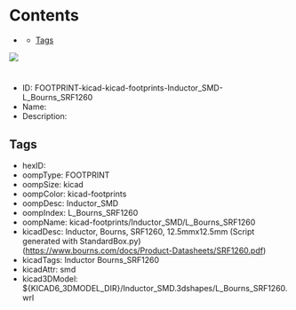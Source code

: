 



Contents
========

* [](#)
	* [Tags](#tags)
  
![][im]
# 

- ID: FOOTPRINT-kicad-kicad-footprints-Inductor_SMD-L_Bourns_SRF1260
- Name: 
- Description: 

## Tags

- hexID: 
- oompType: FOOTPRINT
- oompSize: kicad
- oompColor: kicad-footprints
- oompDesc: Inductor_SMD
- oompIndex: L_Bourns_SRF1260
- oompName: kicad-footprints/Inductor_SMD/L_Bourns_SRF1260
- kicadDesc: Inductor, Bourns, SRF1260, 12.5mmx12.5mm (Script generated with StandardBox.py) (https://www.bourns.com/docs/Product-Datasheets/SRF1260.pdf)
- kicadTags: Inductor Bourns_SRF1260
- kicadAttr: smd
- kicad3DModel: ${KICAD6_3DMODEL_DIR}/Inductor_SMD.3dshapes/L_Bourns_SRF1260.wrl



[im]: image.png
